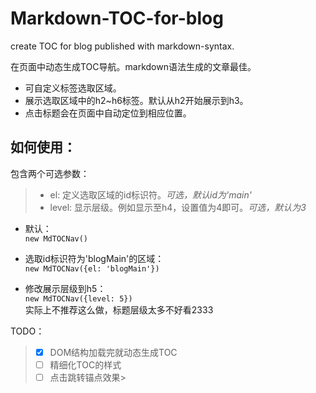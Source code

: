 # Markdown-TOC-for-blog
create TOC for blog published with markdown-syntax.

在页面中动态生成TOC导航。markdown语法生成的文章最佳。

- 可自定义标签选取区域。
- 展示选取区域中的h2~h6标签。默认从h2开始展示到h3。
- 点击标题会在页面中自动定位到相应位置。


## 如何使用：

包含两个可选参数：
> - el: 定义选取区域的id标识符。*可选，默认id为'main'*
> - level: 显示层级。例如显示至h4，设置值为4即可。*可选，默认为3*

- 默认：  
`new MdTOCNav()`

- 选取id标识符为'blogMain'的区域：  
`new MdTOCNav({el: 'blogMain'})`

- 修改展示层级到h5：  
`new MdTOCNav({level: 5})`  
实际上不推荐这么做，标题层级太多不好看2333



TODO：
> - [x] DOM结构加载完就动态生成TOC
> - [ ] 精细化TOC的样式
> - [ ] 点击跳转锚点效果>